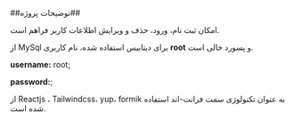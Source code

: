 ##توضیحات پروژه##

 امکان ثبت نام، ورود، حذف و ویرایش اطلاعات کاربر فراهم است. 
 
 از MySql برای دیتابیس استفاده شده، نام کاربری **root** و پسورد خالی است. 
 
 **username:** root;
 
 **password:**;
 
 از Reactjs ، Tailwindcss، yup، formik به عنوان تکنولوژی سمت فرانت-اند استفاده شده است.
